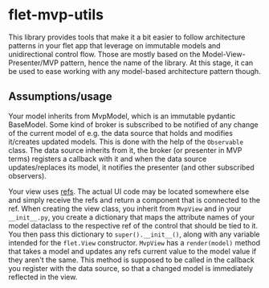 # flet-mvp-utils

This library provides tools that make it a bit easier
to follow architecture patterns in your flet app
that leverage on immutable models and unidirectional control flow.
Those are mostly based on the Model-View-Presenter/MVP pattern,
hence the name of the library.
At this stage,
it can be used to ease working with any model-based architecture pattern though.

## Assumptions/usage

Your model inherits from MvpModel,
which is an immutable pydantic BaseModel.
Some kind of broker is subscribed to be notified of
any change of the current model of e.g. the data source that holds
and modifies it/creates updated models.
This is done with the help of the `Observable` class.
The data source inherits from it,
the broker (or presenter in MVP terms) registers a callback with it
and when the data source updates/replaces its model,
it notifies the presenter (and other subscribed observers).

Your view uses [refs](https://flet.dev/docs/guides/python/control-refs/).
The actual UI code may be located somewhere else
and simply receive the refs and return a component that is connected to the ref.
When creating the view class, you inherit from `MvpView`
and in your `__init__.py`, you create a dictionary that maps the attribute names
of your model dataclass to the respective ref
of the control that should be tied to it.
You then pass this dictionary to `super().__init__()`,
along with any variable intended for the `flet.View` constructor.
`MvpView` has a `render(model)` method that takes a model
and updates any refs current value to the model value if they aren't the same.
This method is supposed to be called in the callback
you register with the data source,
so that a changed model is immediately reflected in the view.
